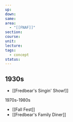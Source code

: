 ```yaml
---
up: 
down: 
same: 
area:
  - "[[FNAF]]"
section: 
course: 
unit: 
lecture: 
tags:
  - concept
status:
---
```

## 1930s
- [[Fredbear's Singin' Show!]]


1970s-1980s
- [[Fall Fest]]
- [[Fredbear's Family Diner]]